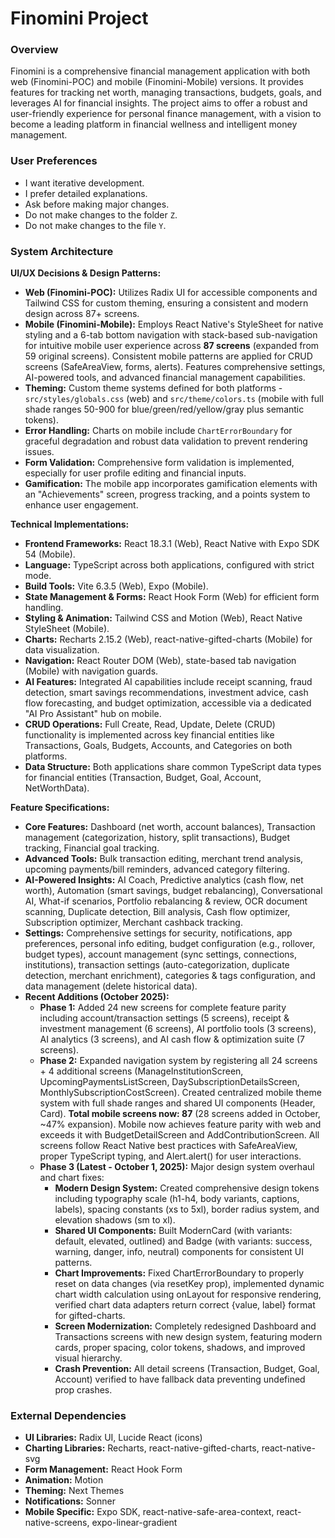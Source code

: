 # Finomini Project

### Overview
Finomini is a comprehensive financial management application with both web (Finomini-POC) and mobile (Finomini-Mobile) versions. It provides features for tracking net worth, managing transactions, budgets, goals, and leverages AI for financial insights. The project aims to offer a robust and user-friendly experience for personal finance management, with a vision to become a leading platform in financial wellness and intelligent money management.

### User Preferences
- I want iterative development.
- I prefer detailed explanations.
- Ask before making major changes.
- Do not make changes to the folder `Z`.
- Do not make changes to the file `Y`.

### System Architecture

**UI/UX Decisions & Design Patterns:**
- **Web (Finomini-POC):** Utilizes Radix UI for accessible components and Tailwind CSS for custom theming, ensuring a consistent and modern design across 87+ screens.
- **Mobile (Finomini-Mobile):** Employs React Native's StyleSheet for native styling and a 6-tab bottom navigation with stack-based sub-navigation for intuitive mobile user experience across **87 screens** (expanded from 59 original screens). Consistent mobile patterns are applied for CRUD screens (SafeAreaView, forms, alerts). Features comprehensive settings, AI-powered tools, and advanced financial management capabilities.
- **Theming:** Custom theme systems defined for both platforms - `src/styles/globals.css` (web) and `src/theme/colors.ts` (mobile with full shade ranges 50-900 for blue/green/red/yellow/gray plus semantic tokens).
- **Error Handling:** Charts on mobile include `ChartErrorBoundary` for graceful degradation and robust data validation to prevent rendering issues.
- **Form Validation:** Comprehensive form validation is implemented, especially for user profile editing and financial inputs.
- **Gamification:** The mobile app incorporates gamification elements with an "Achievements" screen, progress tracking, and a points system to enhance user engagement.

**Technical Implementations:**
- **Frontend Frameworks:** React 18.3.1 (Web), React Native with Expo SDK 54 (Mobile).
- **Language:** TypeScript across both applications, configured with strict mode.
- **Build Tools:** Vite 6.3.5 (Web), Expo (Mobile).
- **State Management & Forms:** React Hook Form (Web) for efficient form handling.
- **Styling & Animation:** Tailwind CSS and Motion (Web), React Native StyleSheet (Mobile).
- **Charts:** Recharts 2.15.2 (Web), react-native-gifted-charts (Mobile) for data visualization.
- **Navigation:** React Router DOM (Web), state-based tab navigation (Mobile) with navigation guards.
- **AI Features:** Integrated AI capabilities include receipt scanning, fraud detection, smart savings recommendations, investment advice, cash flow forecasting, and budget optimization, accessible via a dedicated "AI Pro Assistant" hub on mobile.
- **CRUD Operations:** Full Create, Read, Update, Delete (CRUD) functionality is implemented across key financial entities like Transactions, Goals, Budgets, Accounts, and Categories on both platforms.
- **Data Structure:** Both applications share common TypeScript data types for financial entities (Transaction, Budget, Goal, Account, NetWorthData).

**Feature Specifications:**
- **Core Features:** Dashboard (net worth, account balances), Transaction management (categorization, history, split transactions), Budget tracking, Financial goal tracking.
- **Advanced Tools:** Bulk transaction editing, merchant trend analysis, upcoming payments/bill reminders, advanced category filtering.
- **AI-Powered Insights:** AI Coach, Predictive analytics (cash flow, net worth), Automation (smart savings, budget rebalancing), Conversational AI, What-if scenarios, Portfolio rebalancing & review, OCR document scanning, Duplicate detection, Bill analysis, Cash flow optimizer, Subscription optimizer, Merchant cashback tracking.
- **Settings:** Comprehensive settings for security, notifications, app preferences, personal info editing, budget configuration (e.g., rollover, budget types), account management (sync settings, connections, institutions), transaction settings (auto-categorization, duplicate detection, merchant enrichment), categories & tags configuration, and data management (delete historical data).
- **Recent Additions (October 2025):** 
  - **Phase 1:** Added 24 new screens for complete feature parity including account/transaction settings (5 screens), receipt & investment management (6 screens), AI portfolio tools (3 screens), AI analytics (3 screens), and AI cash flow & optimization suite (7 screens).
  - **Phase 2:** Expanded navigation system by registering all 24 screens + 4 additional screens (ManageInstitutionScreen, UpcomingPaymentsListScreen, DaySubscriptionDetailsScreen, MonthlySubscriptionCostScreen). Created centralized mobile theme system with full shade ranges and shared UI components (Header, Card). **Total mobile screens now: 87** (28 screens added in October, ~47% expansion). Mobile now achieves feature parity with web and exceeds it with BudgetDetailScreen and AddContributionScreen. All screens follow React Native best practices with SafeAreaView, proper TypeScript typing, and Alert.alert() for user interactions.
  - **Phase 3 (Latest - October 1, 2025):** Major design system overhaul and chart fixes:
    - **Modern Design System:** Created comprehensive design tokens including typography scale (h1-h4, body variants, captions, labels), spacing constants (xs to 5xl), border radius system, and elevation shadows (sm to xl).
    - **Shared UI Components:** Built ModernCard (with variants: default, elevated, outlined) and Badge (with variants: success, warning, danger, info, neutral) components for consistent UI patterns.
    - **Chart Improvements:** Fixed ChartErrorBoundary to properly reset on data changes (via resetKey prop), implemented dynamic chart width calculation using onLayout for responsive rendering, verified chart data adapters return correct {value, label} format for gifted-charts.
    - **Screen Modernization:** Completely redesigned Dashboard and Transactions screens with new design system, featuring modern cards, proper spacing, color tokens, shadows, and improved visual hierarchy.
    - **Crash Prevention:** All detail screens (Transaction, Budget, Goal, Account) verified to have fallback data preventing undefined prop crashes.

### External Dependencies
- **UI Libraries:** Radix UI, Lucide React (icons)
- **Charting Libraries:** Recharts, react-native-gifted-charts, react-native-svg
- **Form Management:** React Hook Form
- **Animation:** Motion
- **Theming:** Next Themes
- **Notifications:** Sonner
- **Mobile Specific:** Expo SDK, react-native-safe-area-context, react-native-screens, expo-linear-gradient